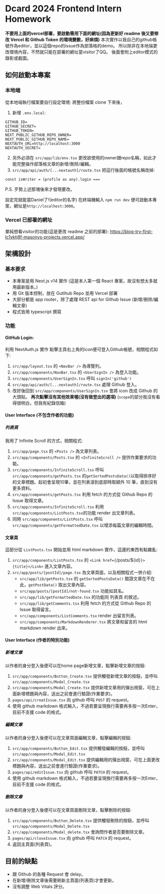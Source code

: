 # Dcard 2024 Frontend Intern Homework
**不要用上面的vercel部署，要啟動需用下面的網址(因為更新好 readme 後又要修改 Vercel 和 Github Token 的環境變數，好麻煩)**
本次實作以我自己的github帳號作為editor，並以這個repo的issue作為部落格的demo。
所以除非在本地端更改環境內容，不然就只能在部署的網址當visitor了QQ。
後面會附上editor模式的錄影或截圖。
## 如何啟動本專案
### 本地端
從本地端執行檔案要自行設定環境:
將整份檔案 clone 下來後，
1. 新增 `.env.local`:
```
GITHUB_ID=
GITHUB_SECRET=
GITHUB_TOKEN=
NEXT_PUBLIC_GITHUB_REPO_OWNER=
NEXT_PUBLIC_GITHUB_REPO_NAME=
NEXTAUTH_URL=http://localhost:3000
NEXTAUTH_SECRET=
```
2. 另外必須在 `src/app/lib/env.tsx` 更改欲使用的owner跟repo名稱，如此才能完整操作部落格文章的新增/刪除/編輯。
3. `src/app/api/auth/[...nextauth]/route.tsx` 把這行後面的帳號名稱改掉:
```
const isWriter = (profile as any).login ===
```
P.S. 歹勢上述那塊後來才發現要改。

設定完就能當Daniel了!(editor的名字)
在終端機輸入 `npm run dev` 便可啟動本專案，網址是`http://localhost:3000`。

### Vercel 已部署的網址
單純想看visitor的功能(這是更改 readme 之前的部署):
https://blog-try-first-lc1yktj8f-masonys-projects.vercel.app/

## 架構設計
### 基本要求
- 本專案是用 Next.js v14 實作 (這是本人第一個 React 專案，故沒有想太多就用最新版本。)
- 用 Git 版本控制，放在 Gutihub Repo 並用 Vercel 部署
- 大部分都是 app router，除了處理 REST api for Github Issue (新增/刪除/編輯文章)
- 程式皆用 typescript 撰寫

### 功能
#### GitHub Login:
利用 NextAuth.js 實作
點擊主頁右上角的icon便可登入Github帳號，相關程式如下:
1. `src/app/layout.tsx` 的 `<NavBar />` 為導覽列。
2. `src/app/components/NavBar.tsx` 的 `<UserSignIn />` 為登入功能。
3. `src/app/components/UserSignIn.tsx` 呼叫 `signIn('github')`
4. `src/app/api/auth/[...nextauth]/route.tsx` 處理 Github 登入。
5. 改好後回到 `src/app/components/UserSignIn.tsx` 會將 icon 改成 Github 的大頭貼。
**再次點擊沒有其他效果喔(沒有做登出的選項)**
(`scope`的部分我沒有看得很明白，但我有紀錄信箱)

#### User Interface (不包含作者的功能)
##### 列表頁
我用了 Infinite Scroll 的方式，相關程式:
1. `src/app/page.tsx` 的 `<Posts />` 為文章列表。
2. `src/app/components/Posts.tsx` 的 `<InfiniteScroll />` 提供作業要求的功能。
3. `src/app/components/InfiniteScroll.tsx` 呼叫 `src/app/components/getPosts.tsx` 的`getSortedPostsData()`以取得排序好的文章標題。起初會呈現10筆，並在列表滾到底部時取額外 10 筆，直到沒有更多資料。
4. `src/app/components/getPosts.tsx` 利用 fetch 的方式從 Github Repo 的 Issue 取得文章。
5. `src/app/components/InfiniteScroll.tsx` 利用 `src/app/components/ListPosts.tsx`的功能 render 出文章列表。
6. 同時 `src/app/components/ListPosts.tsx` 呼叫 `src/app/components/getFormattedDate.tsx` 以增添每篇文章的編輯時間。

#### 文章頁
這部分從 `ListPosts.tsx` 開始並用 html markdown 實作，這邊的東西有點雜亂: 
1. `src/app/components/ListPosts.tsx` 的 `<Link href={`/posts/${id}`}>{title}</Link>` 進入文章內容。
2. `src/app/posts/[postId]/page.tsx` 為文章頁面，以及相關程式一併介紹:
    - `src/app/lib/getPosts.tsx` 的 `getSortedPostsData()` 驗證文章在不在此，`getPostData()` 取出文章內容。
    - `src/app/posts/[postId]/not-found.tsx` 功能如其名。
    - `src/app/lib/getFormattedDate.tsx` 的功能同 列表頁 的敘述。
    - `src/app/lib/getComments.tsx` 利用 fetch 的方式從 Github Repo 的 Issue 取得留言。
    - `src/app/components/ListComments.tsx` render 出留言列表。
    - `src/app/components/MarkdownRenderer.tsx` 將文章和留言的 html markdown render 出來。

#### User Interface (作者的特別功能)
##### 新增文章
以作者的身分登入後便可以在home page新增文章，點擊新增文章的按鈕:
1. `src/app/components/Button_Create.tsx` 提供觸發新增文章的按鈕，並呼叫 `src/app/components/Modal_Create.tsx`
2. `src/app/components/Modal_Create.tsx` 提供新增文章用的彈出視窗，可在上面新增標題與內容，送出之前會進行驗證(作業要求)。
3. `pages/api/creatIssue.tsx` 向 github 呼叫 `POST` 的 request。
4. 使用 github markdown 格式輸入，不過若要呈現換行需要再多按一次Enter，目前不支援 code 的格式。

##### 編輯文章
以作者的身分登入後便可以在文章頁面編輯文章，點擊編輯的按鈕:
1. `src/app/components/Button_Edit.tsx` 提供觸發編輯的按鈕，並呼叫 `src/app/components/Modal_Edit.tsx`
2. `src/app/components/Modal_Edit.tsx` 提供編輯用的彈出視窗，可在上面更改標題與內容，送出之前會進行驗證(作業要求)。
3. `pages/api/editIssue.tsx` 向 github 呼叫 `PATCH` 的 request。
4. 使用 github markdown 格式輸入，不過若要呈現換行需要再多按一次Enter，目前不支援 code 的格式。

##### 刪除文章
以作者的身分登入後便可以在文章頁面刪除文章，點擊刪除的按鈕:
1. `src/app/components/Button_Delete.tsx` 提供觸發刪除的按鈕，並呼叫 `src/app/components/Modal_Delete.tsx`
2. `src/app/components/Modal_delete.tsx` 會詢問作者是否要刪除文章。
3. `pages/api/closeIssue.tsx` 向 github 呼叫 `PATCH` 的 request。
4. 返回主頁面(列表頁)。

## 目前的缺點
- 跟 Github 的各種 Request 會 delay。
- 在新增/刪除文章後需要刷新主頁面(列表頁)才會更新。
- 沒有調整 Web Vitals 評分。 
